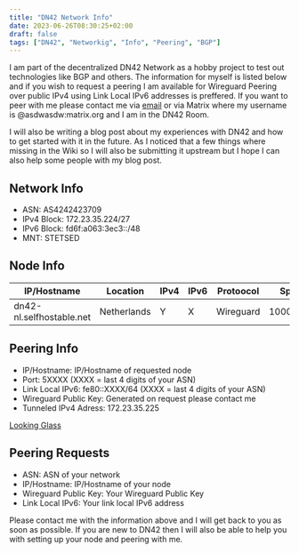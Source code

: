 ```yaml
---
title: "DN42 Network Info"
date: 2023-06-26T08:30:25+02:00
draft: false
tags: ["DN42", "Networkig", "Info", "Peering", "BGP"]
---
```


I am part of the decentralized DN42 Network as a hobby project to test out technologies like BGP and others. The information for myself is listed below and if you wish to request a peering I am available for Wireguard Peering over public IPv4 using Link Local IPv6 addresses is preffered. If you want to peer with me please contact me via [email](mailto:dn42@alias.selfhostable.net) or via Matrix where my username is @asdwasdw:matrix.org and I am in the DN42 Room.

I will also be writing a blog post about my experiences with DN42 and how to get started with it in the future. As I noticed that a few things where missing in the Wiki so I will also be submitting it upstream but I hope I can also help some people with my blog post.

## Network Info

* ASN: AS4242423709
* IPv4 Block: 172.23.35.224/27
* IPv6 Block: fd6f:a063:3ec3::/48
* MNT: STETSED

## Node Info

| IP/Hostname    | Location    | IPv4    | IPv6    | Protoocol    | Speed |
|---------------- | --------------- | --------------- | --------------- | --------------- | --------------- |
| dn42-nl.selfhostable.net    | Netherlands    | Y    | X    | Wireguard   | 1000/1000 |

## Peering Info

* IP/Hostname: IP/Hostname of requested node
* Port: 5XXXX (XXXX = last 4 digits of your ASN)
* Link Local IPv6: fe80::XXXX/64 (XXXX = last 4 digits of your ASN)
* Wireguard Public Key: Generated on request please contact me
* Tunneled IPv4 Adress: 172.23.35.225

[Looking Glass](https://lg.selfhostable.net/summary/dn42-nl)

## Peering Requests

* ASN: ASN of your network
* IP/Hostname: IP/Hostname of your node
* Wireguard Public Key: Your Wireguard Public Key
* Link Local IPv6: Your link local IPv6 address

Please contact me with the information above and I will get back to you as soon as possible. If you are new to DN42 then I will also be able to help you with setting up your node and peering with me.


